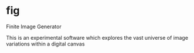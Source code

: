 # fig
Finite Image Generator

This is an experimental software which explores the vast universe of image variations within a digital canvas
